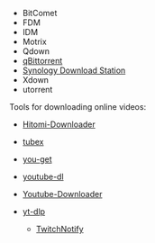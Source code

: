 - BitComet
- FDM
- IDM
- Motrix
- Qdown
- [qBittorrent](https://www.qbittorrent.org/)
- [Synology Download Station](https://www.synology.cn/zh-cn/dsm/packages/DownloadStation)
- Xdown
- utorrent

Tools for downloading online videos:

- [Hitomi-Downloader](https://github.com/KurtBestor/Hitomi-Downloader)
- [tubex](https://github.com/ricky-lim/tubex)
- [you-get](https://github.com/soimort/you-get)
- [youtube-dl](https://github.com/ytdl-org/youtube-dl)
- [Youtube-Downloader](https://github.com/kawabanga16/Youtube-Downloader)
- [yt-dlp](https://github.com/yt-dlp/yt-dlp)
  
  - [TwitchNotify](https://github.com/mmozeiko/TwitchNotify)

